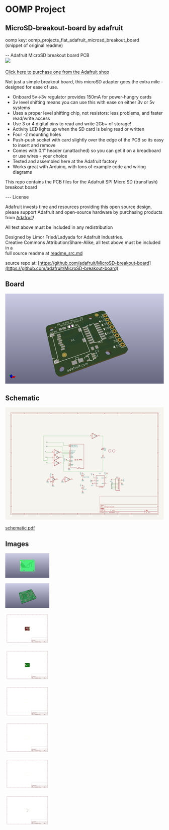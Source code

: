 # OOMP Project  
## MicroSD-breakout-board  by adafruit  
  
oomp key: oomp_projects_flat_adafruit_microsd_breakout_board  
(snippet of original readme)  
  
-- Adafruit MicroSD breakout board PCB  
<a href="http://www.adafruit.com/products/254"><img src="assets/image.jpg?raw=true" width="500px"><br/>  
Click here to purchase one from the Adafruit shop</a>  
  
Not just a simple breakout board, this microSD adapter goes the extra mile - designed for ease of use.  
  
- Onboard 5v->3v regulator provides 150mA for power-hungry cards  
- 3v level shifting means you can use this with ease on either 3v or 5v systems  
- Uses a proper level shifting chip, not resistors: less problems, and faster read/write access  
- Use 3 or 4 digital pins to read and write 2Gb+ of storage!  
- Activity LED lights up when the SD card is being read or written  
- Four -2 mounting holes  
- Push-push socket with card slightly over the edge of the PCB so its easy to insert and remove  
- Comes with 0.1" header (unattached) so you can get it on a breadboard or use wires - your choice  
- Tested and assembled here at the Adafruit factory  
- Works great with Arduino, with tons of example code and wiring diagrams  
  
This repo contains the PCB files for the Adafruit SPI Micro SD (transflash) breakout board  
  
--- License  
  
Adafruit invests time and resources providing this open source design, please support Adafruit and open-source hardware by purchasing products from [Adafruit](https://www.adafruit.com)!  
  
All text above must be included in any redistribution  
  
Designed by Limor Fried/Ladyada for Adafruit Industries.  
Creative Commons Attribution/Share-Alike, all text above must be included in a  
  full source readme at [readme_src.md](readme_src.md)  
  
source repo at: [https://github.com/adafruit/MicroSD-breakout-board](https://github.com/adafruit/MicroSD-breakout-board)  
## Board  
  
[![working_3d.png](working_3d_600.png)](working_3d.png)  
## Schematic  
  
[![working_schematic.png](working_schematic_600.png)](working_schematic.png)  
  
[schematic pdf](working_schematic.pdf)  
## Images  
  
[![working_3D_bottom.png](working_3D_bottom_140.png)](working_3D_bottom.png)  
  
[![working_3D_top.png](working_3D_top_140.png)](working_3D_top.png)  
  
[![working_assembly_page_01.png](working_assembly_page_01_140.png)](working_assembly_page_01.png)  
  
[![working_assembly_page_02.png](working_assembly_page_02_140.png)](working_assembly_page_02.png)  
  
[![working_assembly_page_03.png](working_assembly_page_03_140.png)](working_assembly_page_03.png)  
  
[![working_assembly_page_04.png](working_assembly_page_04_140.png)](working_assembly_page_04.png)  
  
[![working_assembly_page_05.png](working_assembly_page_05_140.png)](working_assembly_page_05.png)  
  
[![working_assembly_page_06.png](working_assembly_page_06_140.png)](working_assembly_page_06.png)  
